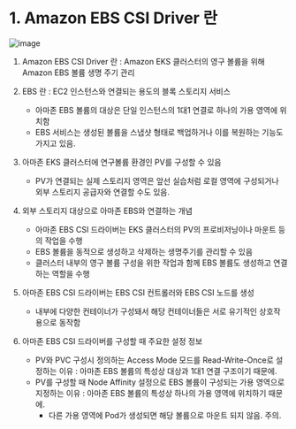 # 1. Amazon EBS CSI Driver 란
![image](https://github.com/devhyunuk/eks-cloudnet/assets/49749510/97266b24-9150-4025-9598-e9be63985ca5)
1) Amazon EBS CSI Driver 란 : Amazon EKS 클러스터의 영구 볼륨을 위해 Amazon EBS 볼륨 생명 주기 관리
2) EBS 란 : EC2 인스턴스와 연결되는 용도의 블록 스토리지 서비스
   - 아마존 EBS 볼륨의 대상은 단일 인스턴스의 1대1 연결로 하나의 가용 영역에 위치함
   - EBS 서비스는 생성된 볼륨을 스냅샷 형태로 백업하거나 이를 복원하는 기능도 가지고 있음.
     
3) 아마존 EKS 클러스터에 연구볼륨 환경인 PV를 구성할 수 있음
   -  PV가 연결되는 실제 스토리지 영역은 앞선 실습처럼 로컬 영역에 구성되거나 외부 스토리지 공급자와 연결할 수도 있음.
     
4) 외부 스토리지 대상으로 아마존 EBS와 연결하는 개념
   - 아마존 EBS CSI 드라이버는 EKS 클러스터의 PV의 프로비저닝이나 마운트 등의 작업을 수행
   - EBS 볼륨을 동적으로 생성하고 삭제하는 생명주기를 관리할 수 있음
   - 클러스터 내부의 영구 볼륨 구성을 위한 작업과 함께 EBS 볼륨도 생성하고 연결하는 역할을 수행
  
5) 아마존 EBS CSI 드라이버는 EBS CSI 컨트롤러와 EBS CSI 노드를 생성
   - 내부에 다양한 컨테이너가 구성돼서 해당 컨테이너들은 서로 유기적인 상호작용으로 동작함
  
6) 아마존 EBS CSI 드라이버를 구성할 때 주요한 설정 정보
   - PV와 PVC 구성시 정의하는 Access Mode 모드를 Read-Write-Once로 설정하는 이유 : 아마존 EBS 볼륨의 특성상 대상과 1대1 연결 구조이기 때문에.
   - PV를 구성할 때 Node Affinity 설정으로 EBS 볼륨이 구성되는 가용 영역으로 지정하는 이유 : 아마존 EBS 볼륨의 특성상 하나의 가용 영역에 위치하기 때문에.
     - 다른 가용 영역에 Pod가 생성되면 해당 볼륨으로 마운트 되지 않음. 주의.
   

























